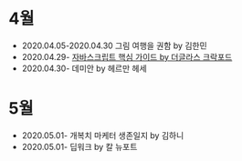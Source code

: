 # 4월

- 2020.04.05-2020.04.30 그림 여행을 권함 by 김한민
- 2020.04.29- [자바스크립트 핵심 가이드 by 더글라스 크락포드](/JavaScript/book-java-script-the-good-parts.md)
- 2020.04.30- 데미안 by 헤르만 헤세

# 5월

- 2020.05.01- 개복치 마케터 생존일지 by 김하니
- 2020.05.01- 딥워크 by 칼 뉴포트
